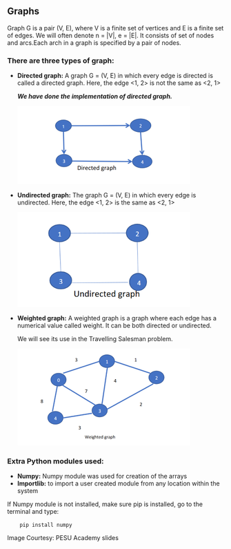 ## Graphs

Graph G is a pair (V, E), where V is a finite set of vertices and E is a finite set of edges. We will often denote n = |V|, e = |E|. It consists of set of nodes and arcs.Each arch in a graph is specified by a pair of nodes.

### There are three types of graph:

- **Directed graph:** A graph G = (V, E) in which every edge is directed is called a directed graph.
Here, the edge <1, 2> is not the same as <2, 1>

    ***We have done the implementation of directed graph.***

    ![dgraph](../../img/pesu_directgraph.png)

- **Undirected graph:** The graph G = (V, E) in which every edge is undirected.
Here, the edge <1, 2> is the same as <2, 1>

    ![ugraph](../../img/pesu_undirectgraph.png)
- **Weighted graph:** A weighted graph is a graph where each edge has
a numerical value called weight. It can be both directed or undirected.

    We will see its use in the Travelling Salesman problem.

    ![wgraph](../../img/pesu_weightgraph.png)

### **Extra Python modules used:**
- **Numpy:** Numpy module was used for creation of the arrays
- **Importlib:** to import a user created module from any location within the system

If Numpy module is not installed, make sure pip is installed, go to the terminal and type:

        pip install numpy

Image Courtesy: PESU Academy slides